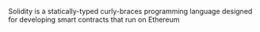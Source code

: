 Solidity is a statically-typed curly-braces programming language designed for developing smart contracts that run on Ethereum